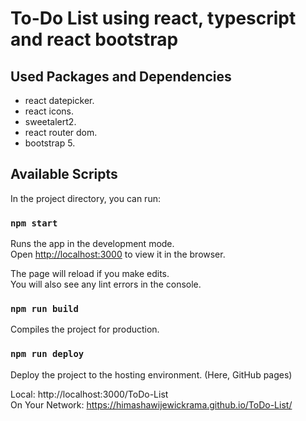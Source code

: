 # To-Do List using react, typescript and react bootstrap

## Used Packages and Dependencies

- react datepicker. 
- react icons. 
- sweetalert2. 
- react router dom. 
- bootstrap 5. 

## Available Scripts

In the project directory, you can run:

### `npm start`

Runs the app in the development mode.\
Open [http://localhost:3000](http://localhost:3000) to view it in the browser.

The page will reload if you make edits.\
You will also see any lint errors in the console.

### `npm run build`

Compiles the project for production.

### `npm run deploy`

Deploy the project to the hosting environment. (Here, GitHub pages) 

Local:            http://localhost:3000/ToDo-List \
On Your Network:  https://himashawijewickrama.github.io/ToDo-List/
